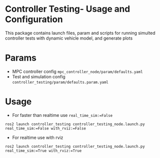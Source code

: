 Controller Testing- Usage and Configuration
=============
This package contains launch files, param and scripts for 
running simulted controller tests with dynamic vehicle model, and generate plots



# Params

* MPC controller config 
`mpc_controller_node/param/defaults.yaml`
* Test and simulation config
`controller_testing/param/defaults.param.yaml`

# Usage

* For faster than realtime use `real_time_sim:=False`

```
ros2 launch controller_testing controller_testing_node.launch.py real_time_sim:=False with_rviz:=False
```

* For realtime use with rviz
```
ros2 launch controller_testing controller_testing_node.launch.py real_time_sim:=True with_rviz:=True
```
